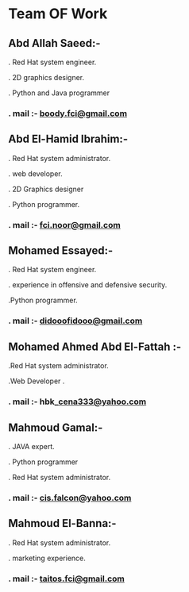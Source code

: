 # Team OF Work #

## Abd Allah Saeed:- ##

. Red Hat system engineer.

. 2D graphics designer.

. Python and Java programmer

### . mail :- boody.fci@gmail.com ###
## Abd El-Hamid Ibrahim:- ##

. Red Hat system administrator.

. web developer.

. 2D Graphics designer

. Python programmer.

### . mail :- fci.noor@gmail.com ###
## Mohamed Essayed:- ##

. Red Hat system engineer.

. experience in offensive and defensive security.

.Python programmer.

### . mail :- didooofidooo@gmail.com ###
## Mohamed Ahmed Abd El-Fattah :- ##

.Red Hat system administrator.

.Web Developer .

### . mail :- hbk\_cena333@yahoo.com ###
## Mahmoud Gamal:- ##

. JAVA expert.

. Python programmer

. Red Hat system administrator.

### . mail :- cis.falcon@yahoo.com ###
## Mahmoud El-Banna:- ##

. Red Hat system administrator.

. marketing experience.

### . mail :- taitos.fci@gmail.com ###